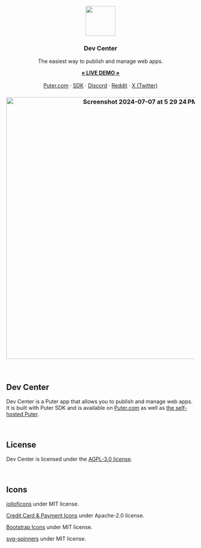 <p align="center">
<img src="https://github.com/HeyPuter/dev-center/assets/1715019/37ef2e5d-a685-4381-92da-8a4e18378b09"  align="center" width="80" height="80">
</p>

<h3 align="center">Dev Center</h3>
<p align="center">The easiest way to publish and manage web apps.</p>

<p align="center">
    <a href="https://puter.com/app/dev-center"><strong>« LIVE DEMO »</strong></a>
    <br />
    <br />
    <a href="https://puter.com">Puter.com</a>
    ·
    <a href="https://docs.puter.com" target="_blank">SDK</a>
    ·
    <a href="https://discord.com/invite/PQcx7Teh8u">Discord</a>
    ·
    <a href="https://reddit.com/r/puter">Reddit</a>
    ·
    <a href="https://twitter.com/HeyPuter">X (Twitter)</a>
</p>


<h3 align="center"><img width="700" alt="Screenshot 2024-07-07 at 5 29 24 PM" src="https://github.com/HeyPuter/dev-center/assets/1715019/0c798e49-7727-46f3-ad7e-3d7f183641be"></h3>

<br>


## Dev Center

Dev Center is a Puter app that allows you to publish and manage web apps. It is built with Puter SDK and is available on [Puter.com](https://puter.com/app/dev-center) as well as [the self-hosted Puter](https://github.com/heyPuter/puter/).

<br>

## License

Dev Center is licensed under the [AGPL-3.0 license](./LICENSE.txt).


<br>

## Icons

[jolloficons](https://github.com/gbmillz/jolloficons) under MIT license.

[Credit Card & Payment Icons](https://github.com/aaronfagan/svg-credit-card-payment-icons) under Apache-2.0 license.

[Bootstrap Icons](https://icons.getbootstrap.com/) under MIT license.

[svg-spinners](https://github.com/n3r4zzurr0/svg-spinners) under MIT license.
